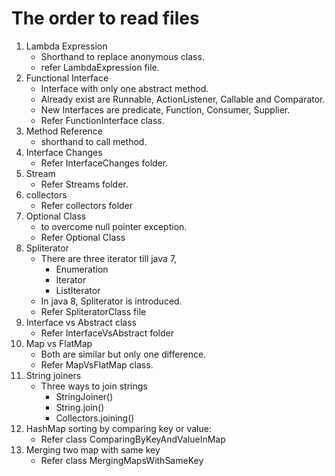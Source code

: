 # The order to read files
1) Lambda Expression
   - Shorthand to replace anonymous class.
   - refer LambdaExpression file.
2) Functional Interface
    - Interface with only one abstract method.
    - Already exist are Runnable, ActionListener, Callable and Comparator.
    - New Interfaces are predicate, Function, Consumer, Supplier.
    - Refer FunctionInterface class.
3) Method Reference
   - shorthand to call method.
4) Interface Changes
    - Refer InterfaceChanges folder.
5) Stream
   - Refer Streams folder.
6) collectors
   - Refer collectors folder
7) Optional Class
   - to overcome null pointer exception.
   - Refer Optional Class
8) Spliterator
   - There are three iterator till java 7,
     - Enumeration
     - Iterator
     - ListIterator
   - In java 8, Spliterator is introduced.
   - Refer SpliteratorClass file
9) Interface vs Abstract class
   - Refer InterfaceVsAbstract folder
10) Map vs FlatMap 
    - Both are similar but only one difference.
    - Refer MapVsFlatMap class.
11) String joiners
    - Three ways to join strings
      - StringJoiner()
      - String.join()
      - Collectors.joining()
12) HashMap sorting by comparing key or value:
    - Refer class ComparingByKeyAndValueInMap
13) Merging two map with same key
    - Refer class MergingMapsWithSameKey
